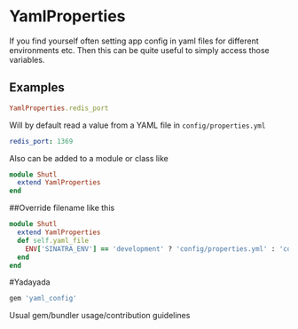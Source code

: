 # YamlProperties

If you find yourself often setting app config in yaml files for different
environments etc. Then this can be quite useful to simply access those variables.

## Examples
```ruby
YamlProperties.redis_port
```

Will by default read a value from a YAML file in `config/properties.yml`

```yaml
redis_port: 1369
```

Also can be added to a module or class like

```ruby
module Shutl
  extend YamlProperties
end

```

##Override filename like this

```ruby
module Shutl
  extend YamlProperties
  def self.yaml_file
    ENV['SINATRA_ENV'] == 'development' ? 'config/properties.yml' : 'config/properties_production.yml'
  end
end
```
#Yadayada

```ruby
gem 'yaml_config'
```

Usual gem/bundler usage/contribution guidelines
